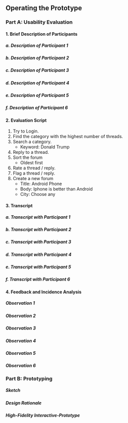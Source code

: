 
## Operating the Prototype
### Part A: Usability Evaluation
#### 1. Brief Description of Participants
##### a. Description of Participant 1
##### b. Description of Participant 2
##### c. Description of Participant 3
##### d. Description of Participant 4
##### e. Description of Participant 5
##### f. Description of Participant 6

#### 2. Evaluation Script

1. Try to Login.
2. Find the category with the highest number of threads.
3. Search a category.
   - Keyword: Donald Trump
4. Reply to a thread.
5. Sort the forum
   - Oldest first
6. Rate a thread / reply.
7. Flag a thread / reply.
8. Create a new forum
   - Title: Android Phone
   - Body: Iphone is better than Android
   - City: Choose any


#### 3. Transcript
##### a. Transcript with Participant 1
##### b. Transcript with Participant 2
##### c. Transcript with Participant 3
##### d. Transcript with Participant 4
##### e. Transcript with Participant 5
##### f. Transcript with Participant 6

#### 4. Feedback and Incidence Analysis
##### Observation 1
##### Observation 2
##### Observation 3
##### Observation 4
##### Observation 5
##### Observation 6

### Part B: Prototyping
##### Sketch
##### Design Rationale
##### High-Fidelity Interactive-Prototype
